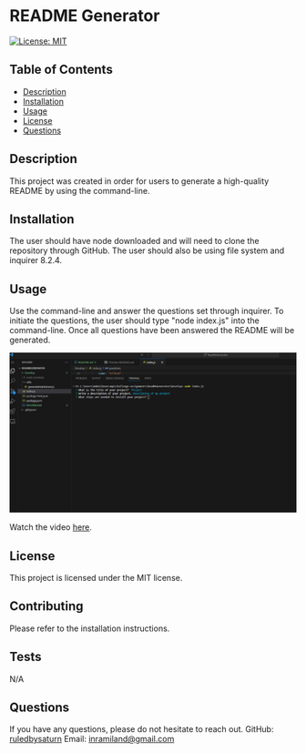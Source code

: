 # README Generator
[![License: MIT](https://img.shields.io/badge/License-MIT-yellow.svg)](https://opensource.org/licenses/MIT)
## Table of Contents
- [Description](#description)
- [Installation](#installation)
- [Usage](#usage)
- [License](#license)
- [Questions](#questions)  

## Description
This project was created in order for users to generate a high-quality README by using the command-line.

## Installation
The user should have node downloaded and will need to clone the repository through GitHub. The user should also be using file system and inquirer 8.2.4.

## Usage
Use the command-line and answer the questions set through inquirer. To initiate the questions, the user should type "node index.js" into the command-line. Once all questions have been answered the README will be generated.

![screenshot](images/readme_screenshot.png)

Watch the video <a href="https://drive.google.com/file/d/1PdQSNEhrEAcar_UA5GIQoC1cHkd_nUxU/view">here</a>.


## License
This project is licensed under the MIT license.

## Contributing
Please refer to the installation instructions.

## Tests
N/A

## Questions
If you have any questions, please do not hesitate to reach out.
GitHub: [ruledbysaturn](https://github.com/ruledbysaturn)
Email: inramiland@gmail.com
